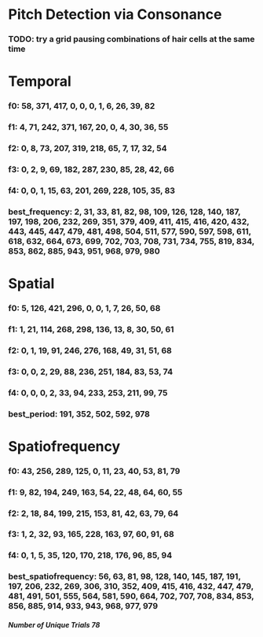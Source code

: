 Pitch Detection via Consonance
================

### TODO: try a grid pausing combinations of hair cells at the same time

# Temporal

### f0: 58, 371, 417, 0, 0, 0, 1, 6, 26, 39, 82

### f1: 4, 71, 242, 371, 167, 20, 0, 4, 30, 36, 55

### f2: 0, 8, 73, 207, 319, 218, 65, 7, 17, 32, 54

### f3: 0, 2, 9, 69, 182, 287, 230, 85, 28, 42, 66

### f4: 0, 0, 1, 15, 63, 201, 269, 228, 105, 35, 83

### best_frequency: 2, 31, 33, 81, 82, 98, 109, 126, 128, 140, 187, 197, 198, 206, 232, 269, 351, 379, 409, 411, 415, 416, 420, 432, 443, 445, 447, 479, 481, 498, 504, 511, 577, 590, 597, 598, 611, 618, 632, 664, 673, 699, 702, 703, 708, 731, 734, 755, 819, 834, 853, 862, 885, 943, 951, 968, 979, 980

# Spatial

### f0: 5, 126, 421, 296, 0, 0, 1, 7, 26, 50, 68

### f1: 1, 21, 114, 268, 298, 136, 13, 8, 30, 50, 61

### f2: 0, 1, 19, 91, 246, 276, 168, 49, 31, 51, 68

### f3: 0, 0, 2, 29, 88, 236, 251, 184, 83, 53, 74

### f4: 0, 0, 0, 2, 33, 94, 233, 253, 211, 99, 75

### best_period: 191, 352, 502, 592, 978

# Spatiofrequency

### f0: 43, 256, 289, 125, 0, 11, 23, 40, 53, 81, 79

### f1: 9, 82, 194, 249, 163, 54, 22, 48, 64, 60, 55

### f2: 2, 18, 84, 199, 215, 153, 81, 42, 63, 79, 64

### f3: 1, 2, 32, 93, 165, 228, 163, 97, 60, 91, 68

### f4: 0, 1, 5, 35, 120, 170, 218, 176, 96, 85, 94

### best_spatiofrequency: 56, 63, 81, 98, 128, 140, 145, 187, 191, 197, 206, 232, 269, 306, 310, 352, 409, 415, 416, 432, 447, 479, 481, 491, 501, 555, 564, 581, 590, 664, 702, 707, 708, 834, 853, 856, 885, 914, 933, 943, 968, 977, 979

##### Number of Unique Trials 78
